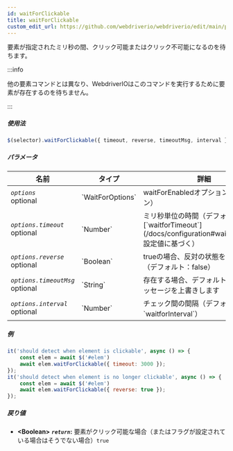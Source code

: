 ```yaml
---
id: waitForClickable
title: waitForClickable
custom_edit_url: https://github.com/webdriverio/webdriverio/edit/main/packages/webdriverio/src/commands/element/waitForClickable.ts
---
```


要素が指定されたミリ秒の間、クリック可能またはクリック不可能になるのを待ちます。

:::info

他の要素コマンドとは異なり、WebdriverIOはこのコマンドを実行するために要素が存在するのを待ちません。

:::

##### 使用法

```js
$(selector).waitForClickable({ timeout, reverse, timeoutMsg, interval })
```

##### パラメータ

<table>
  <thead>
    <tr>
      <th>名前</th><th>タイプ</th><th>詳細</th>
    </tr>
  </thead>
  <tbody>
    <tr>
      <td><code><var>options</var></code><br /><span className="label labelWarning">optional</span></td>
      <td>`WaitForOptions`</td>
      <td>waitForEnabledオプション（オプション）</td>
    </tr>
    <tr>
      <td><code><var>options.timeout</var></code><br /><span className="label labelWarning">optional</span></td>
      <td>`Number`</td>
      <td>ミリ秒単位の時間（デフォルトは[`waitforTimeout`](/docs/configuration#waitfortimeout)設定値に基づく）</td>
    </tr>
    <tr>
      <td><code><var>options.reverse</var></code><br /><span className="label labelWarning">optional</span></td>
      <td>`Boolean`</td>
      <td>trueの場合、反対の状態を待ちます（デフォルト：false）</td>
    </tr>
    <tr>
      <td><code><var>options.timeoutMsg</var></code><br /><span className="label labelWarning">optional</span></td>
      <td>`String`</td>
      <td>存在する場合、デフォルトのエラーメッセージを上書きします</td>
    </tr>
    <tr>
      <td><code><var>options.interval</var></code><br /><span className="label labelWarning">optional</span></td>
      <td>`Number`</td>
      <td>チェック間の間隔（デフォルト：`waitforInterval`）</td>
    </tr>
  </tbody>
</table>

##### 例

```js title="waitForClickable.js"
it('should detect when element is clickable', async () => {
    const elem = await $('#elem')
    await elem.waitForClickable({ timeout: 3000 });
});
it('should detect when element is no longer clickable', async () => {
    const elem = await $('#elem')
    await elem.waitForClickable({ reverse: true });
});
```

##### 戻り値

- **&lt;Boolean&gt;**
            **<code><var>return</var></code>:** 要素がクリック可能な場合（またはフラグが設定されている場合はそうでない場合）`true`
